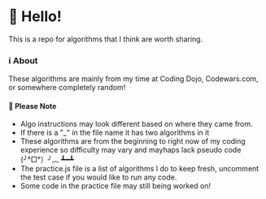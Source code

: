 <h1>👋 Hello!</h1>
This is a repo for algorithms that I think are worth sharing.


<h3>ℹ About</h3>

These algorithms are mainly from my time at Coding Dojo, Codewars.com, or somewhere completely random! 


<h4>📝 Please Note</h4>
<ul>
 <li>Algo instructions may look different based on where they came from.</li>
 <li>If there is a "_" in the file name it has two algorithms in it</li>
 <li>These algorithms are from the beginning to right now of my coding experience so difficulty may vary and mayhaps lack pseudo code (╯°□°）╯︵ ┻━┻</li>
 <li>The practice.js file is a list of algorithms I do to keep fresh, uncomment the test case if you would like to run any code.</li>
 <li>Some code in the practice file may still being worked on!</li>
</ul>
